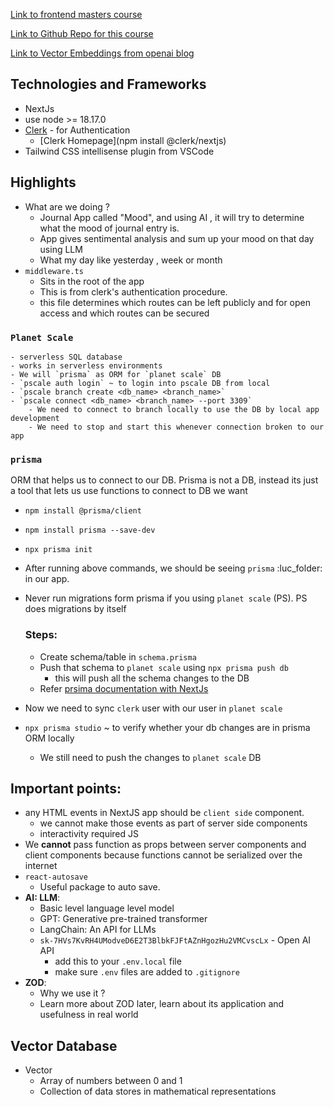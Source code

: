 
[Link to frontend masters course](https://frontendmasters.com/courses/fullstack-app-next-v3/)

[Link to Github Repo for this course](https://github.com/Hendrixer/fullstack-ai-nextjs)

[Link to Vector Embeddings from openai blog](https://openai.com/blog/introducing-text-and-code-embeddings)



## Technologies and Frameworks

- NextJs
- use node >= 18.17.0
- [Clerk](https://clerk.com/) - for Authentication
	- [Clerk Homepage](npm install @clerk/nextjs)
- Tailwind CSS intellisense plugin from VSCode


## Highlights

-  What are we doing ?
	- Journal App called "Mood", and using AI , it will try to determine what the mood of journal entry is.
	- App gives sentimental analysis and sum up your mood on that day using LLM
	- What my day like yesterday , week or month
- `middleware.ts`
	- Sits in the root of the app
	- This is from clerk's authentication procedure.
	- this file determines which routes can be left publicly and for open access and which routes can be secured

###  `Planet Scale`
	- serverless SQL database
	- works in serverless environments
	- We will `prisma` as ORM for `planet scale` DB
	- `pscale auth login` ~ to login into pscale DB from local
	- `pscale branch create <db_name> <branch_name>`
	- `pscale connect <db_name> <branch_name> --port 3309`
		- We need to connect to branch locally to use the DB by local app development
		- We need to stop and start this whenever connection broken to our app
### `prisma`

ORM that helps us to connect to our DB. Prisma is not a DB, instead its just a tool that lets us use functions to connect to DB we want

- `npm install @prisma/client`
- `npm install prisma --save-dev`
- `npx prisma init`

- After running above commands, we should be seeing  `prisma` :luc_folder: in our app.
- Never run migrations form prisma if you using `planet scale` (PS). PS does migrations by itself


	### Steps:
	
	- Create schema/table in `schema.prisma`
	- Push that schema to `planet scale` using `npx prisma push db`
		- this will push all the schema changes to the DB
	- Refer [prsima documentation with NextJs](https://www.prisma.io/docs/nextjs)

- Now we need to sync `clerk` user with our user in `planet scale`
- `npx prisma studio` ~ to verify whether your db changes are in prisma ORM locally
	- We still need to push the changes to `planet scale` DB




## Important points:

- any HTML events in NextJS app should be `client side` component.
	- we cannot make those events as part of server side components
	- interactivity required JS
- We **cannot** pass function as props between server components and client components because functions cannot be serialized over the internet
-  `react-autosave`
	- Useful package to auto save.
- **AI: LLM**:
	- Basic level language level model
	- GPT: Generative pre-trained transformer
	- LangChain: An API for LLMs
	- `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` - Open AI API
		- add this to your `.env.local` file
		- make sure `.env` files are added to `.gitignore`
- **ZOD**:
	- Why we use it ?
	- Learn more about ZOD later, learn about its application and usefulness in real world



## Vector Database

- Vector
	- Array of numbers between 0 and 1
	- Collection of data stores in mathematical representations

